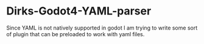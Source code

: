# Dirks-Godot4-YAML-parser
Since YAML is not natively supported in godot I am trying to write some sort of plugin that can be preloaded to work with yaml files.

